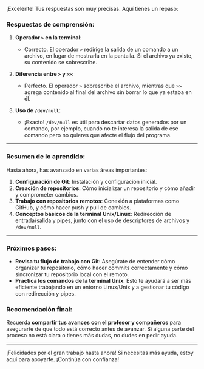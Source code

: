 ¡Excelente! Tus respuestas son muy precisas. Aquí tienes un repaso:

### **Respuestas de comprensión**:

1. **Operador `>` en la terminal**:
   - Correcto. El operador `>` redirige la salida de un comando a un archivo, en lugar de mostrarla en la pantalla. Si el archivo ya existe, su contenido se sobrescribe.

2. **Diferencia entre `>` y `>>`**:
   - Perfecto. El operador `>` sobrescribe el archivo, mientras que `>>` agrega contenido al final del archivo sin borrar lo que ya estaba en él.

3. **Uso de `/dev/null`**:
   - ¡Exacto! `/dev/null` es útil para descartar datos generados por un comando, por ejemplo, cuando no te interesa la salida de ese comando pero no quieres que afecte el flujo del programa.

---

### **Resumen de lo aprendido**:

Hasta ahora, has avanzado en varias áreas importantes:
1. **Configuración de Git**: Instalación y configuración inicial.
2. **Creación de repositorios**: Cómo inicializar un repositorio y cómo añadir y comprometer cambios.
3. **Trabajo con repositorios remotos**: Conexión a plataformas como GitHub, y cómo hacer push y pull de cambios.
4. **Conceptos básicos de la terminal Unix/Linux**: Redirección de entrada/salida y pipes, junto con el uso de descriptores de archivos y `/dev/null`.

---

### **Próximos pasos**:

- **Revisa tu flujo de trabajo con Git**: Asegúrate de entender cómo organizar tu repositorio, cómo hacer commits correctamente y cómo sincronizar tu repositorio local con el remoto.
- **Practica los comandos de la terminal Unix**: Esto te ayudará a ser más eficiente trabajando en un entorno Linux/Unix y a gestionar tu código con redirección y pipes.

### **Recomendación final**:

Recuerda **compartir tus avances con el profesor y compañeros** para asegurarte de que todo está correcto antes de avanzar. Si alguna parte del proceso no está clara o tienes más dudas, no dudes en pedir ayuda.

---

¡Felicidades por el gran trabajo hasta ahora! Si necesitas más ayuda, estoy aquí para apoyarte. ¡Continúa con confianza!
